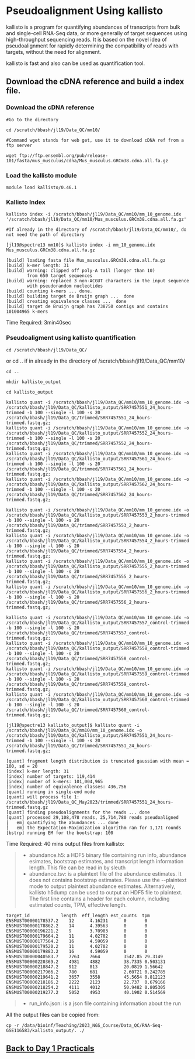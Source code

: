 # Pseudoalignment Using kallisto

kallisto is a program for quantifying abundances of transcripts from bulk and single-cell RNA-Seq data, or more generally of target sequences using high-throughput sequencing reads.
It is based on the novel idea of pseudoalignment for rapidly determining the compatibility of reads with targets, without the need for alignment.


kallisto is fast and also can be used as quantification tool.

## Download the cDNA reference and build a index file.

### Download the cDNA reference
```
#Go to the directory

cd /scratch/bbash/jl19/Data_QC/mm10/

#Command wget stands for web get, use it to download cDNA ref from a ftp server

wget ftp://ftp.ensembl.org/pub/release-101/fasta/mus_musculus/cdna/Mus_musculus.GRCm38.cdna.all.fa.gz
```
### Load the kallisto module
```
module load kallisto/0.46.1
```

### Kallisto Index

```
kallisto index -i /scratch/bbash/jl19/Data_QC/mm10/mm_10_genome.idx '/scratch/bbash/jl19/Data_QC/mm10/Mus_musculus.GRCm38.cdna.all.fa.gz' 

#If already in the directory of /scratch/bbash/jl19/Data_QC/mm10/, do not need the path of directory

[jl19@spectre13 mm10]$ kallisto index -i mm_10_genome.idx Mus_musculus.GRCm38.cdna.all.fa.gz 

[build] loading fasta file Mus_musculus.GRCm38.cdna.all.fa.gz
[build] k-mer length: 31
[build] warning: clipped off poly-A tail (longer than 10)
        from 650 target sequences
[build] warning: replaced 3 non-ACGUT characters in the input sequence
        with pseudorandom nucleotides
[build] counting k-mers ... done.
[build] building target de Bruijn graph ...  done 
[build] creating equivalence classes ...  done
[build] target de Bruijn graph has 738750 contigs and contains 101004965 k-mers 
```
Time Required: 3min40sec

### Pseudoaligment using kallisto quantification
```
cd /scratch/bbash/jl19/Data_QC/
```
or cd .. if in already in the directory  of /scratch/bbash/jl19/Data_QC/mm10/
```
cd ..
```
```
mkdir kallisto_output 

cd kallisto_output
```
```
kallisto quant -i /scratch/bbash/jl19/Data_QC/mm10/mm_10_genome.idx -o /scratch/bbash/jl19/Data_QC/kallisto_output/SRR7457551_24_hours-trimmed -b 100 --single -l 100 -s 20  /scratch/bbash/jl19/Data_QC/trimmed/SRR7457551_24_hours-trimmed.fastq.gz;
kallisto quant -i /scratch/bbash/jl19/Data_QC/mm10/mm_10_genome.idx -o /scratch/bbash/jl19/Data_QC/kallisto_output/SRR7457552_24_hours-trimmed -b 100 --single -l 100 -s 20  /scratch/bbash/jl19/Data_QC/trimmed/SRR7457552_24_hours-trimmed.fastq.gz;
kallisto quant -i /scratch/bbash/jl19/Data_QC/mm10/mm_10_genome.idx -o /scratch/bbash/jl19/Data_QC/kallisto_output/SRR7457561_24_hours-trimmed -b 100 --single -l 100 -s 20  /scratch/bbash/jl19/Data_QC/trimmed/SRR7457561_24_hours-trimmed.fastq.gz;
kallisto quant -i /scratch/bbash/jl19/Data_QC/mm10/mm_10_genome.idx -o /scratch/bbash/jl19/Data_QC/kallisto_output/SRR7457562_24_hours-trimmed -b 100 --single -l 100 -s 20  /scratch/bbash/jl19/Data_QC/trimmed/SRR7457562_24_hours-trimmed.fastq.gz;

kallisto quant -i /scratch/bbash/jl19/Data_QC/mm10/mm_10_genome.idx -o /scratch/bbash/jl19/Data_QC/kallisto_output/SRR7457553_2_hours-trimmed -b 100 --single -l 100 -s 20  /scratch/bbash/jl19/Data_QC/trimmed/SRR7457553_2_hours-trimmed.fastq.gz;
kallisto quant -i /scratch/bbash/jl19/Data_QC/mm10/mm_10_genome.idx -o /scratch/bbash/jl19/Data_QC/kallisto_output/SRR7457554_2_hours-trimmed -b 100 --single -l 100 -s 20  /scratch/bbash/jl19/Data_QC/trimmed/SRR7457554_2_hours-trimmed.fastq.gz;
kallisto quant -i /scratch/bbash/jl19/Data_QC/mm10/mm_10_genome.idx -o /scratch/bbash/jl19/Data_QC/kallisto_output/SRR7457555_2_hours-trimmed -b 100 --single -l 100 -s 20  /scratch/bbash/jl19/Data_QC/trimmed/SRR7457555_2_hours-trimmed.fastq.gz;
kallisto quant -i /scratch/bbash/jl19/Data_QC/mm10/mm_10_genome.idx -o /scratch/bbash/jl19/Data_QC/kallisto_output/SRR7457556_2_hours-trimmed -b 100 --single -l 100 -s 20  /scratch/bbash/jl19/Data_QC/trimmed/SRR7457556_2_hours-trimmed.fastq.gz;

kallisto quant -i /scratch/bbash/jl19/Data_QC/mm10/mm_10_genome.idx -o /scratch/bbash/jl19/Data_QC/kallisto_output/SRR7457557_control-trimmed -b 100 --single -l 100 -s 20  /scratch/bbash/jl19/Data_QC/trimmed/SRR7457557_control-trimmed.fastq.gz;
kallisto quant -i /scratch/bbash/jl19/Data_QC/mm10/mm_10_genome.idx -o /scratch/bbash/jl19/Data_QC/kallisto_output/SRR7457558_control-trimmed -b 100 --single -l 100 -s 20  /scratch/bbash/jl19/Data_QC/trimmed/SRR7457558_control-trimmed.fastq.gz;
kallisto quant -i /scratch/bbash/jl19/Data_QC/mm10/mm_10_genome.idx -o /scratch/bbash/jl19/Data_QC/kallisto_output/SRR7457559_control-trimmed -b 100 --single -l 100 -s 20  /scratch/bbash/jl19/Data_QC/trimmed/SRR7457559_control-trimmed.fastq.gz;
kallisto quant -i /scratch/bbash/jl19/Data_QC/mm10/mm_10_genome.idx -o /scratch/bbash/jl19/Data_QC/kallisto_output/SRR7457560_control-trimmed -b 100 --single -l 100 -s 20  /scratch/bbash/jl19/Data_QC/trimmed/SRR7457560_control-trimmed.fastq.gz;
```

```
[jl19@spectre13 kallisto_output]$ kallisto quant -i /scratch/bbash/jl19/Data_QC/mm10/mm_10_genome.idx -o /scratch/bbash/jl19/Data_QC/kallisto_output/SRR7457551_24_hours-trimmed -b 100 --single -l 100 -s 20  /scratch/bbash/jl19/Data_QC/trimmed/SRR7457551_24_hours-trimmed.fastq.gz;

[quant] fragment length distribution is truncated gaussian with mean = 100, sd = 20
[index] k-mer length: 31
[index] number of targets: 119,414
[index] number of k-mers: 101,004,965
[index] number of equivalence classes: 436,756
[quant] running in single-end mode
[quant] will process file 1: /scratch/bbash/jl19/Data_QC_May2023/trimmed/SRR7457551_24_hours-trimmed.fastq.gz
[quant] finding pseudoalignments for the reads ... done
[quant] processed 29,108,478 reads, 25,714,780 reads pseudoaligned
[   em] quantifying the abundances ... done
[   em] the Expectation-Maximization algorithm ran for 1,171 rounds
[bstrp] running EM for the bootstrap: 100
```
Time Required: 40 mins
output files from kallisto:

> - abundance.h5: a HDF5 binary file containing run info, abundance esimates, bootstrap estimates, and transcript length information length. This file can be read in by sleuth
> - abundance.tsv: is a plaintext file of the abundance estimates. It does not contains bootstrap estimates. Please use the --plaintext mode to output plaintext abundance estimates. Alternatively, kallisto h5dump can be used to output an HDF5 file to plaintext. The first line contains a header for each column, including estimated counts, TPM, effective length.
```
target_id            length  eff_length est_counts  tpm
ENSMUST00000178537.2    12      4.16231      0       0
ENSMUST00000178862.2    14      4.39563      0       0
ENSMUST00000196221.2    9       3.70903      0       0
ENSMUST00000179664.2    11      4.02702      0       0
ENSMUST00000177564.2    16      4.59059      0       0
ENSMUST00000179520.2    11      4.02702      0       0
ENSMUST00000179883.2    16      4.59059      0       0
ENSMUST00000040583.7    7763    7664         3542.85 29.3149
ENSMUST00000220369.2    4981    4882         38.7335 0.503131
ENSMUST00000218847.2    912     813          20.0819 1.56642
ENSMUST00000217966.2    780     681          2.60721 0.242785
ENSMUST00000219641.2    3657    3558         45.5654 0.812123
ENSMUST00000218186.2    2222    2123         22.737  0.679166
ENSMUST00000218254.2    4111    4012         50.9482 0.805305
ENSMUST00000219277.2    5052    4953         40.1902 0.514569
```


> - run_info.json: is a json file containing information about the run

All the output files can be copied from:
```
cp -r /data/bioinf/Teaching/2023_NGS_Course/Data_QC/RNA-Seq-GSE116583/kallisto_output/. ./
```
## [Back to Day 1 Practicals](rna-seq-wes-data-analysis-day1.md/#day-1-practicals)
